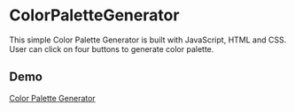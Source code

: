 # ColorPaletteGenerator

This simple Color Palette Generator is built with JavaScript, HTML and CSS. User can click on four  buttons to generate color palette.

## Demo
[Color Palette Generator](https://tadea.github.io/colorPaletteGenerator/)


